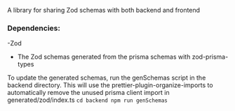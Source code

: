 A library for sharing Zod schemas with both backend and frontend

### Dependencies: 

-Zod
- The Zod schemas generated from the prisma schemas with zod-prisma-types


To update the generated schemas, run the genSchemas script in the backend directory. This will use the prettier-plugin-organize-imports to automatically remove the unused prisma client import in generated/zod/index.ts
`
cd backend
npm run genSchemas
`


